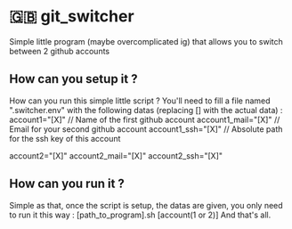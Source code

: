 # :gb: git_switcher
Simple little program (maybe overcomplicated ig) that allows you to switch between 2 github accounts

## How can you setup it ?
How can you run this simple little script ?
You'll need to fill a file named ".switcher.env" with the following datas (replacing [] with the actual data) :
account1="[X]" // Name of the first github account
account1_mail="[X]" // Email for your second github account
account1_ssh="[X]" // Absolute path for the ssh key of this account

account2="[X]"
account2_mail="[X]"
account2_ssh="[X]"

## How can you run it ?
Simple as that, once the script is setup, the datas are given, you only need to run it this way :
[path_to_program].sh [account(1 or 2)]
And that's all.